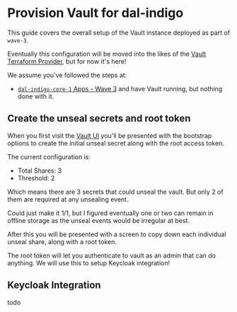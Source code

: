# Provision Vault for dal-indigo

This guide covers the overall setup of the Vault instance deployed as part of `wave-3`.

Eventually this configuration will be moved into the likes of the [Vault Terraform Provider](https://registry.terraform.io/providers/hashicorp/vault/latest/docs), but for now it's here!

We assume you've followed the steps at:
* [`dal-indigo-core-1` Apps - Wave 3](INDIGO-CORE-1-APPS-WAVE-3.md) and have Vault running, but nothing done with it.

## Create the unseal secrets and root token

When you first visit the [Vault UI](https://vault.indigo.dalmura.cloud/) you'll be presented with the bootstrap options to create the initial unseal secret along with the root access token.

The current configuration is:
* Total Shares: 3
* Threshold: 2

Which means there are 3 secrets that could unseal the vault. But only 2 of them are required at any unsealing event.

Could just make it 1/1, but I figured eventually one or two can remain in offline storage as the unseal events would be irregular at best.

After this you will be presented with a screen to copy down each individual unseal share, along with a root token.

The root token will let you authenticate to vault as an admin that can do anything. We will use this to setup Keycloak integration!

## Keycloak Integration

todo
